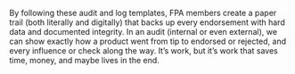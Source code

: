 By following these audit and log templates, FPA members create a paper trail (both literally and digitally) that backs up every endorsement with hard data and documented integrity. In an audit (internal or even external), we can show exactly how a product went from tip to endorsed or rejected, and every influence or check along the way. It’s work, but it’s work that saves time, money, and maybe lives in the end.
